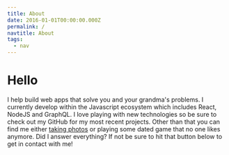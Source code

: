 ```yaml
---
title: About
date: 2016-01-01T00:00:00.000Z
permalink: /
navtitle: About
tags:
  - nav
---
```

# Hello

I help build web apps that solve you and your grandma's problems. I currently develop within the Javascript ecosystem which includes React, NodeJS and GraphQL. I love playing with new technologies so be sure to check out my GitHub for my most recent projects. Other than that you can find me either [taking photos](https://www.flickr.com/photos/141245432@N06/) or playing some dated game that no one likes anymore. Did I answer everything? If not be sure to hit that button below to get in contact with me!
